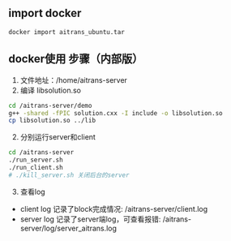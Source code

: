 ## import docker
```dash
docker import aitrans_ubuntu.tar
```
## docker使用 步骤（内部版）
1. 文件地址：/home/aitrans-server
2. 编译 libsolution.so
```bash
cd /aitrans-server/demo
g++ -shared -fPIC solution.cxx -I include -o libsolution.so
cp libsolution.so ../lib
```
2. 分别运行server和client
```bash
cd /aitrans-server
./run_server.sh
./run_client.sh
# ./kill_server.sh 关闭后台的server
```
3. 查看log
- client log 记录了block完成情况: /aitrans-server/client.log
- server log 记录了server端log，可查看报错: /aitrans-server/log/server_aitrans.log